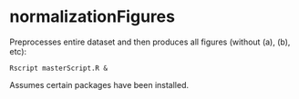 # normalizationFigures

Preprocesses entire dataset and then produces all figures (without (a), (b), etc):

```{bash}
Rscript masterScript.R &
```

Assumes certain packages have been installed.
